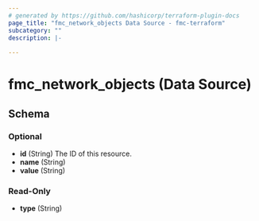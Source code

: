 ```yaml
---
# generated by https://github.com/hashicorp/terraform-plugin-docs
page_title: "fmc_network_objects Data Source - fmc-terraform"
subcategory: ""
description: |-
  
---
```


# fmc_network_objects (Data Source)





<!-- schema generated by tfplugindocs -->
## Schema

### Optional

- **id** (String) The ID of this resource.
- **name** (String)
- **value** (String)

### Read-Only

- **type** (String)


